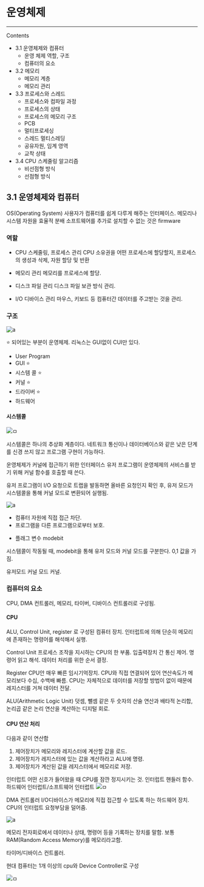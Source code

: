 # 운영체제

<hr>
Contents

- 3.1 운영체제와 컴퓨터
  - 운영 체제 역할, 구조
  - 컴퓨터의 요소
- 3.2 메모리
  - 메모리 계층
  - 메모리 관리
- 3.3 프로세스와 스레드
  - 프로세스와 컴파일 과정
  - 프로세스의 상태
  - 프로세스의 메모리 구조
  - PCB
  - 멀티프로세싱
  - 스레드 멀티스레딩
  - 공유자원, 임계 영역
  - 교착 상태
- 3.4 CPU 스케줄링 알고리즘
  - 비선점형 방식
  - 선점형 방식



## 3.1 운영체제와 컴퓨터

OS(Operating System)
사용자가 컴퓨터를 쉽게 다루게 해주는 인터페이스. 메모리나 시스템 자원을 효율적 분배
소프트웨어를 추가로 설치할 수 없는 것은 firmware

### 역할

- CPU 스케줄링, 프로세스 관리
  CPU 소유권을 어떤 프로세스에 할당할지, 프로세스의 생성과 삭제, 자원 할당 및 반환

- 메모리 관리
  메모리를 프로세스에 할당.

- 디스크 파일 관리
  디스크 파일 보관 방식 관리.

- I/O 디바이스 관리
  마우스, 키보드 등 컴퓨터간 데이터를 주고받는 것을 관리.

### 구조

![a](./src/%EB%A7%A4%EC%9A%B4%EC%83%88%EC%9A%B0%EA%B9%A11.png)

:star: 되어있는 부분이 운영체제. 리눅스는 GUI없이 CUI만 있다. 

- User Program
- GUI :star:
- 시스템 콜 :star:
- 커널 :star: 
- 드라이버 :star:
- 하드웨어


#### 시스템콜

![ㅁ](./src/%EB%A7%A4%EC%9A%B4%EC%83%88%EC%9A%B0%EA%B9%A12.png)

시스템콜은 하나의 추상화 계층이다.
네트워크 통신이나 데이터베이스와 같은 낮은 단계를 신경 쓰지 않고 프로그램 구현이 가능하다.

운영체제가 커널에 접근하기 위한 인터페이스
유저 프로그램이 운영체제의 서비스를 받기 위해 커널 함수를 호출할 때 쓴다. 

유저 프로그램이 I/O 요청으로 트랩을 발동하면 올바른 요청인지 확인 후, 유저 모드가 시스템콜을 통해 커널 모드로 변환되어 실행됨.

![a](./src/%EB%A7%A4%EC%9A%B4%EC%83%88%EC%9A%B0%EA%B9%A16.png)
- 컴퓨터 자원에 직접 접근 차단.
- 프로그램을 다른 프로그램으로부터 보호.
  
* 플래그 변수 modebit

시스템콜이 작동될 때, modebit을 통해 유저 모드와 커널 모드를 구분한다. 0,1 값을 가짐.

유저모드 커널 모드 커널.

### 컴퓨터의 요소

CPU, DMA 컨트롤러, 메모리, 타이버, 디바이스 컨트롤러로 구성됨.


#### CPU

ALU, Control Unit, register 로 구성된 컴퓨터 장치.
인터럽트에 의해 단순히 메모리에 존재하는 명령어를 해석해서 실행.

Control Unit 
  프로세스 조작을 지시하는 CPU의 한 부품. 입출력장치 간 통신 제어. 명령어 읽고 해석. 데이터 처리를 위한 순서 결정.

Register
  CPU안 매우 빠른 임시기억장치. CPU와 직접 연결되어 있어 연산속도가 메모리보다 수십, 수백배 빠름.
  CPU는 자체적으로 데이터를 저장할 방법이 없이 때문에 레지스터를 거쳐 데이터 전달.

ALU(Arithmetic Logic Unit)
  덧셈, 뺄셈 같은 두 숫자의 산술 연산과 배타적 논리합, 논리곱 같은 논리 연산을 계산하는 디지털 회로.  


#### CPU 연산 처리

다음과 같이 연산함

1. 제어장치가 메모리와 레지스터에 계산할 값을 로드.
2. 제어장치가 레지스터에 있는 값을 계산하라고 ALU에 명령.
3. 제어장치가 계산된 값을 레지스터에서 메모리로 저장.


인터럽트 
  어떤 신호가 들어왔을 때 CPU를 잠깐 정지시키는 것. 
  인터럽트 핸들러 함수.
  하드웨어 인터럽트/소프트웨어 인터럽트
![ㅁ](./src/%EB%A7%A4%EC%9A%B4%EC%83%88%EC%9A%B0%EA%B9%A14.png)

DMA 컨트롤러
  I/O디바이스가 메모리에 직접 접근할 수 있도록 하는 하드웨어 장치.
  CPU의 인터럽트 요청부담을 덜어줌. 

![a](./src/%EB%A7%A4%EC%9A%B4%EC%83%88%EC%9A%B0%EA%B9%A15.png)

메모리
  전자회로에서 데이터나 상태, 명령어 등을 기록하는 장치를 말함. 보통 RAM(Random Access Memory)를 메모리라고함. 

타이머/디바이스 컨트롤러.


현대 컴퓨터는 1개 이상의 cpu와 Device Controller로 구성

![ㅁ](./src/%EB%A7%A4%EC%9A%B4%EC%83%88%EC%9A%B0%EA%B9%A13.png)










